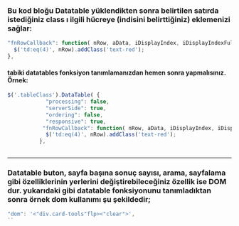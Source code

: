 ### Bu kod bloğu Datatable yüklendikten sonra belirtilen satırda istediğiniz class ı ilgili hücreye (indisini belirttiğiniz) eklemenizi sağlar:

            
```Javascript
"fnRowCallback": function( nRow, aData, iDisplayIndex, iDisplayIndexFull ) {
  $('td:eq(4)', nRow).addClass('text-red');
},

```

#### tabiki datatables fonksiyon tanımlamanızdan hemen sonra yapmalısınız. Örnek:

```Javascript
$('.tableClass').DataTable( {
            "processing": false,
            "serverSide": true,
            "ordering": false,
            "responsive": true,
           "fnRowCallback": function( nRow, aData, iDisplayIndex, iDisplayIndexFull ) {
            $('td:eq(4)', nRow).addClass('text-red');
          },
            
```

***

### Datatable buton, sayfa başına sonuç sayısı, arama, sayfalama gibi özelliklerinin yerlerini değiştirebileceğiniz özellik ise DOM dur. yukarıdaki gibi datatable fonksiyonunu tanımladıktan sonra örnek dom kullanımı şu şekildedir;

 
```Javascript
"dom": '<"div.card-tools"flp><"clear">',
``
